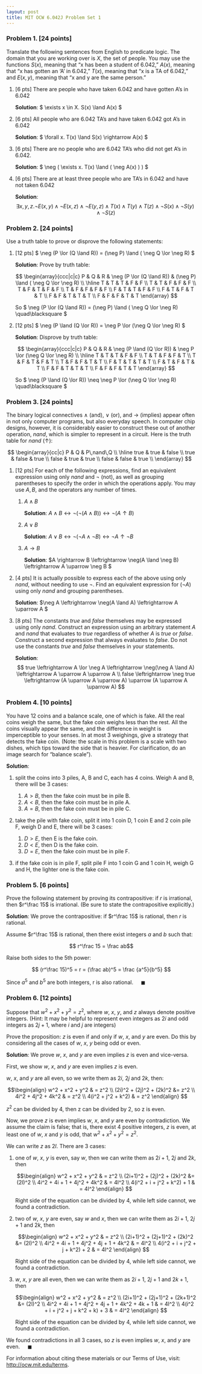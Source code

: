 ```yaml
---
layout: post
title: MIT OCW 6.042J Problem Set 1
---
```

### Problem 1. [24 points]

Translate the following sentences from English to predicate logic. The domain that you are working over is $X$, the set of people. You may use the functions $S(x)$, meaning that “x has been a student of 6.042,” $A(x)$, meaning that “x has gotten an ‘A’ in 6.042,” $T(x)$, meaning that “x is a TA of 6.042,” and $E(x, y)$, meaning that “x and y are the same person.”

1. [6 pts] There are people who have taken 6.042 and have gotten A’s in 6.042
	
	**Solution**: $ \exists x \in X. S(x) \land A(x) $
	
2. [6 pts] All people who are 6.042 TA’s and have taken 6.042 got A’s in 6.042
	
	**Solution**: $ \forall x. T(x) \land S(x) \rightarrow A(x) $
	
3. [6 pts] There are no people who are 6.042 TA’s who did not get A’s in 6.042.
	
	**Solution**: $ \neg ( \exists x. T(x) \land ( \neg A(x) ) ) $
	
4. [6 pts] There are at least three people who are TA’s in 6.042 and have not taken 6.042
	
	**Solution**: 
	$$ \exists x, y, z. \neg E(x,y) \land \neg E(x,z) \land \neg E(y,z) \land T(x) \land T(y) \land T(z) \land \neg S(x) \land \neg S(y) \land \neg S(z) $$


### Problem 2. [24 points]

Use a truth table to prove or disprove the following statements:

1. [12 pts] $ \neg (P \lor (Q \land R)) = (\neg P) \land ( \neg Q \lor \neg R) $
	
	**Solution**: Prove by truth table:

	$$
	\begin{array}{ccc|c|c}
		P & Q & R & \neg (P \lor (Q \land R)) & (\neg P) \land ( \neg Q \lor \neg R) \\
		\hline
		T & T & T & F & F \\
		T & T & F & F & F \\
		T & F & T & F & F \\
		T & F & F & F & F \\
		F & T & T & F & F \\
		F & T & F & T & T \\
		F & F & T & T & T \\
		F & F & F & T & T
	\end{array}
	$$
	
	So $ \neg (P \lor (Q \land R)) = (\neg P) \land ( \neg Q \lor \neg R) \quad\blacksquare $
	
2. [12 pts] $ \neg (P \land (Q \lor R)) = \neg P \lor (\neg Q \lor \neg R) $
	
	**Solution**: Disprove by truth table:
	
	$$
	\begin{array}{ccc|c|c}
		P & Q & R & \neg (P \land (Q \lor R)) & \neg P \lor (\neg Q \lor \neg R) \\
		\hline
		T & T & T & F & F \\
		T & T & F & F & T \\
		T & F & T & F & T \\
		T & F & F & T & T \\
		F & T & T & T & T \\
		F & T & F & T & T \\
		F & F & T & T & T \\
		F & F & F & T & T
	\end{array}
	$$
	
	So $ \neg (P \land (Q \lor R)) \neq \neg P \lor (\neg Q \lor \neg R)  \quad\blacksquare $


### Problem 3. [24 points]

The binary logical connectives $\land$ (and), $\lor$ (or), and $\rightarrow$ (implies) appear often in not only computer programs, but also everyday speech. In computer chip designs, however, it is considerably easier to construct these out of another operation, $nand$, which is simpler to represent in a circuit. Here is the truth table for $nand$ ($\uparrow$):

$$
\begin{array}{cc|c}
	P & Q & P\,nand\,Q \\
	\hline
	true & true & false \\
	true & false & true \\
	false & true & true \\
	false & false & true \\
\end{array}
$$

1. [12 pts] For each of the following expressions, find an equivalent expression using only $nand$ and $\neg$ (not), as well as grouping parentheses to specify the order in which the operations apply. You may use $A, B$, and the operators any number of times.
	1. $A \land B$
		
		**Solution**:  $A \land B \leftrightarrow \neg(\neg(A \land B)) \leftrightarrow \neg(A \uparrow B)$
		
	2. $A \lor B$
		
		**Solution**:  $A \lor B \leftrightarrow \neg(\neg A \land \neg B) \leftrightarrow \neg A \uparrow \neg B$
		
	3. $A \rightarrow B$
		
		**Solution**:  $A \rightarrow B \leftrightarrow \neg(A \land \neg B) \leftrightarrow A \uparrow \neg B $
		
2. [4 pts] It is actually possible to express each of the above using only $nand$, without needing to use $\neg$. Find an equivalent expression for $(\neg A)$ using only $nand$ and grouping parentheses.
	
	**Solution**:  $\neg A \leftrightarrow \neg(A \land A) \leftrightarrow A \uparrow A $

3. [8 pts] The constants $true$ and $false$ themselves may be expressed using only $nand$. Construct an expression using an arbitrary statement $A$ and $nand$ that evaluates to $true$ regardless of whether $A$ is $true$ or $false$. Construct a second expression that always evaluates to $false$. Do not use the constants $true$ and $false$ themselves in your statements.
	
	**Solution**: 
	$$ true \leftrightarrow A \lor \neg A \leftrightarrow \neg(\neg A \land A) \leftrightarrow A \uparrow A \uparrow A \\
	false \leftrightarrow \neg true \leftrightarrow (A \uparrow A \uparrow A) \uparrow (A \uparrow A \uparrow A) $$

### Problem 4. [10 points]

You have 12 coins and a balance scale, one of which is fake. All
the real coins weigh the same, but the fake coin weighs less than the rest. All the coins visually appear the same, and the difference in weight is imperceptible to your senses. In at most 3 weighings, give a strategy that detects the fake coin. (Note: the scale in this problem
is a scale with two dishes, which tips toward the side that is heavier. For clarification, do an image search for “balance scale”).

**Solution**:

1. split the coins into 3 piles, A, B and C, each has 4 coins. Weigh A and B, there will be 3 cases:
	1. $A > B$, then the fake coin must be in pile B.
	2. $A < B$, then the fake coin must be in pile A.
	3. $A = B$, then the fake coin must be in pile C.

2. take the pile with fake coin, split it into 1 coin D, 1 coin E and 2 coin pile F, weigh D and E, there will be 3 cases:
	1. $D > E$, then E is the fake coin.
	2. $D < E$, then D is the fake coin.
	3. $D = E$, then the fake coin must be in pile F.

3. if the fake coin is in pile F, split pile F into 1 coin G and 1 coin H, weigh G and H, the lighter one is the fake coin.


### Problem 5. [6 points]

Prove the following statement by proving its contrapositive: if $r$ is
irrational, then $r^\frac 15$ is irrational. (Be sure to state the contrapositive explicitly.)

**Solution**: We prove the contrapositive: if $r^\frac 15$ is rational, then $r$ is rational.

Assume $r^\frac 15$ is rational, then there exist integers $a$ and $b$ such that:

$$  r^\frac 15 = \frac ab$$

Raise both sides to the 5th power:

$$ (r^\frac 15)^5 = r = (\frac ab)^5 = \frac {a^5}{b^5} $$

Since $a^5$ and $b^5$ are both integers, r is also rational. $\quad\blacksquare$

### Problem 6. [12 points]

Suppose that $w^2 + x^2 + y^2 = z^2$, where $w$, $x$, $y$, and $z$ always denote positive integers. (Hint: It may be helpful to represent even integers as $2i$ and odd integers as $2j + 1$, where $i$ and $j$ are integers)

Prove the proposition: $z$ is even if and only if $w$, $x$, and $y$ are even. Do this by considering all the cases of $w$, $x$, $y$ being odd or even.

**Solution**: We prove $w$, $x$, and $y$ are even implies $z$ is even and vice-versa.

First, we show $w$, $x$, and $y$ are even implies $z$ is even.

$w$, $x$, and $y$ are all even, so we write them as $2i$, $2j$ and $2k$, then:

$$\begin{align}
	w^2 + x^2 + y^2  & = z^2 \\
	(2i)^2 + (2j)^2 + (2k)^2 &= z^2 \\
	4i^2 + 4j^2 + 4k^2 & = z^2 \\
	4(i^2 + j^2 + k^2) & =  z^2
	\end{align}
$$

$z^2$ can be divided by 4, then z can be divided by 2, so z is even.

Now, we prove $z$ is even implies $w$, $x$, and $y$ are even by contradiction. We assume the claim is false; that is, there exist 4 positive integers, $z$ is even, at least one of $w$, $x$ and $y$ is odd, that $w^2 + x^2 + y^2 = z^2$.

We can write $z$ as $2l$. There are 3 cases:

1. one of $w$, $x$, $y$ is even, say $w$, then we can write them as $2i+1$, $2j$ and $2k$, then

	$$\begin{align}
		w^2 + x^2 + y^2  & = z^2 \\
		(2i+1)^2 + (2j)^2 + (2k)^2 &= (2l)^2 \\
		4i^2 + 4i + 1 + 4j^2 + 4k^2 & = 4l^2 \\
		4(i^2 + i + j^2 + k^2) + 1 & =  4l^2
	\end{align}
	$$

	Right side of the equation can be divided by 4, while left side cannot, we found a contradiction.

2. two of $w$, $x$, $y$ are even, say $w$ and $x$, then we can write them as $2i+1$, $2j+1$ and $2k$, then

	$$\begin{align}
		w^2 + x^2 + y^2  & = z^2 \\
		(2i+1)^2 + (2j+1)^2 + (2k)^2 &= (2l)^2 \\
		4i^2 + 4i + 1 + 4j^2 + 4j + 1 + 4k^2 & = 4l^2 \\
		4(i^2 + i + j^2 + j + k^2) + 2 & =  4l^2
	\end{align}
	$$

	Right side of the equation can be divided by 4, while left side cannot, we found a contradiction.

2. $w$, $x$, $y$ are all even, then we can write them as $2i+1$, $2j+1$ and $2k+1$, then

	$$\begin{align}
		w^2 + x^2 + y^2  & = z^2 \\
		(2i+1)^2 + (2j+1)^2 + (2k+1)^2 &= (2l)^2 \\
		4i^2 + 4i + 1 + 4j^2 + 4j + 1 + 4k^2 + 4k + 1 & = 4l^2 \\
		4(i^2 + i + j^2 + j + k^2 + k) + 3 & =  4l^2
	\end{align}
	$$

	Right side of the equation can be divided by 4, while left side cannot, we found a contradiction.

We found contradictions in all 3 cases, so $z$ is even implies $w$, $x$, and $y$ are even. $\quad\blacksquare$

For information about citing these materials or our Terms of Use, visit: http://ocw.mit.edu/terms. 
